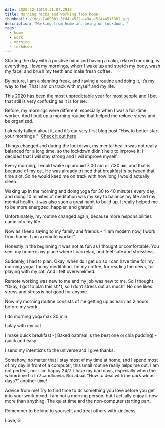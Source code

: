 ```yaml
---
date: 2020-12-16T15:31:07.291Z
title: Morning hacks and working from home!
thumbnail: /img/e7a09301-3fd4-45f2-a49a-a5f444513881.jpg
description: "Working from home and being on lockdown. "
tags:
  - home
  - work
  - morning
  - lockdown
---
```

Starting the day with a positive mind and having a calm, relaxed morning, is everything. I love my mornings, where I wake up and stretch my body, wash my face, and brush my teeth and make fresh coffee.

By nature, I am a planning freak, and having a routine and doing it, it’s my way to feel That I am on track with myself and my life.

This 2020 has been the most unpredictable year for most people and I bet that still is very confusing as it is for me.

Before, my mornings were different, especially when I was a full-time worker. And I built up a morning routine that helped me reduce stress and be organized.

I already talked about it, and it’s our very first blog post “How to better start your mornings “ -[Check it out here](https://www.archystyles.com/how-to-better-start-your-mornings/)

Things changed and during the lockdown, my mental health was not really balanced for a long time, so the lockdown didn’t help to improve it. I decided that I will stay strong and I will improve myself.

Every morning, I would wake up around 7:00 am or 7:30 am, and that is because of my cat. He was already trained that breakfast is between that time slot. So he would keep me on track with how long I would actually sleep.

Waking up in the morning and doing yoga for 30 to 40 minutes every day and doing 10 minutes of meditation was my key to balance my life and my mental health. It was also such a great habit to build up. It really helped me to be more energized, happier, and grateful.

Unfortunately, my routine changed again, because more responsibilities came into my life.

Now as I keep saying to my family and friends - “I am modern now, I work from home. I am a remote worker”.

Honestly in the beginning it was not as fun as I thought or comfortable. You see, my home is my place where I can relax, and feel safe and stressless.

Suddenly, I had to plan. Okay, when do I get up so I can have time for my morning yoga, for my meditation, for my coffee, for reading the news, for playing with my cat. And I felt overwhelmed.

Remote working was new to me and my job was new to me. So I thought “Okay, I got to plan this sh*t, so I don’t stress out as much”. No one likes stress and stress is not good for anyone.

Now my morning routine consists of me getting up as early as 2 hours before my work.

I do morning yoga max 30 min.

I play with my cat

I make quick breakfast -( Baked oatmeal is the best one or chia pudding) - quick and easy

I send my intentions to the universe and I give thanks.

Somehow, no matter that I stay most of my time at home, and I spend most of my day in front of a computer, this small routine really helps me out. I am not perfect, nor I am happy 24/7. I have my bad days, especially when the wintertime hit in Scandinavia. But about “How to deal with the dark winter days?” another time!

Advice from me! Try to find time to do something you love before you get into your work mood. I am not a morning person, but I actually enjoy it now more than anything. The quiet time and the non-computer starting part.

Remember to be kind to yourself, and treat others with kindness.

Love, G